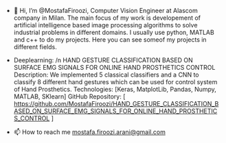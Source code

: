 - 👋 Hi, I’m @MostafaFiroozi, Computer Vision Engineer at Alascom company in Milan. 
 The main focus of my work is developement of artificial intelligence based image processing algorithms to solve industrial problems in different domains. I usually use python, MATLAB and c++ to do my projects. Here you can see someof my projects in different fields.

- Deeplearning: /n
HAND GESTURE CLASSIFICATION BASED ON SURFACE EMG SIGNALS FOR ONLINE HAND PROSTHETICS CONTROL
Description: We implemented 5 classical classifiers and a CNN to classify 8 different hand gestures which can be used for control system of Hand Prosthetics.
Technologies: [Keras, MatplotLib, Pandas, Numpy, MATLAB, SKlearn]
GitHub Repository: [ https://github.com/MostafaFiroozi/HAND_GESTURE_CLASSIFICATION_BASED_ON_SURFACE_EMG_SIGNALS_FOR_ONLINE_HAND_PROSTHETICS_CONTROL ]



- 📫 How to reach me mostafa.firoozi.arani@gmail.com

<!---
MostafaFiroozi/MostafaFiroozi is a ✨ special ✨ repository because its `README.md` (this file) appears on your GitHub profile.
You can click the Preview link to take a look at your changes.
--->
